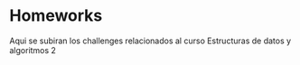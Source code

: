 # Homeworks

Aqui se subiran los challenges relacionados al curso Estructuras de datos y algoritmos 2
